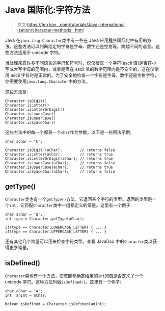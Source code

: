 # Java 国际化:字符方法

> 原文:[https://jen kov . com/tutorials/Java-international ization/character-methods . html](https://jenkov.com/tutorials/java-internationalization/character-methods.html)

Java 在`java.lang.Character`类中有一些在 Java 应用程序国际化中有用的方法。这些方法可以判断给定的字符是字母、数字还是空格等。跨越不同的语言。这些方法适用于 unicode 字符。

当处理来自许多不同语言的字母和符号时，仅仅检查一个字符(ascii 值)是否在小写或大写字母的范围内，或者是否在 ascii 值的数字范围内是不安全的，这在仅使用 ascii 字符时是正常的。为了安全地检查一个字符是字母、数字还是空格字符，你需要使用`java.lang.Character`中的方法。

这些方法是:

```
Character.isDigit()
Character.isLetter()
Character.isLetterOrDigit()
Character.isLowerCase()
Character.isUpperCase()
Character.isSpaceChar()

```

这些方法中的每一个都将一个`char`作为参数。以下是一些用法示例:

```
char aChar = 'C';

Character.isDigit (aChar);        // returns false
Character.isLetter(aChar);        // returns true
Character.isLetterOrDigit(aChar); // returns true
Character.isLowerCase(aChar);     // returns false
Character.isUpperCase(aChar);     // returns true
Character.isSpaceChar(aChar);     // returns false

```

## getType()

`Character`类也有一个`getType()`方法，它返回某个字符的类型。返回的类型是一个`int`，它匹配`Character`类中一组预定义的常量。这里有一个例子:

```
char aChar = 'æ';
int type = Character.getType(aChar);

if(type == Character.LOWERCASE_LETTER) { ... }
if(type == Character.UPPERCASE_LETTER) { ... }

```

还有其他几个常量可以用来检查字符类型。查看 JavaDoc 中的`Character`类以获得更多常量。

## isDefined()

`Character`类也有一个方法，使您能够确定给定的`int`的值是否定义了一个 unicode 字符。这种方法叫做`isDefined()`。这里有一个例子:

```
char aChar = 'A';
int  anInt = aChar;

bolean isDefined = Character.isDefined(anInt);

```